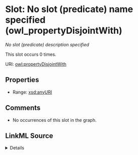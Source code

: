 

# Slot: No slot (predicate) name specified (owl_propertyDisjointWith)


_No slot (predicate) description specified_






This slot occurs 0 times.


URI: [owl:propertyDisjointWith](http://www.w3.org/2002/07/owl#propertyDisjointWith)



<!-- no inheritance hierarchy -->








## Properties

* Range: [xsd:anyURI](http://www.w3.org/2001/XMLSchema#anyURI)





## Comments

* No occurrences of this slot in the graph.



## LinkML Source

<details>

```yaml
name: owl_propertyDisjointWith
annotations:
  count:
    tag: count
    value: 0
description: No slot (predicate) description specified
title: No slot (predicate) name specified
comments:
- No occurrences of this slot in the graph.
from_schema: fio-kg
rank: 1000
domain: owl_propertyDisjointWith
slot_uri: owl:propertyDisjointWith
alias: owl_propertyDisjointWith
range: uri

```
</details>
